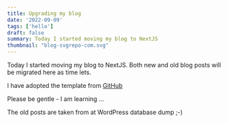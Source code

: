```yaml
---
title: Upgrading my blog
date: '2022-09-09'
tags: ['hello']
draft: false
summary: Today I started moving my blog to NextJS
thumbnail: "blog-svgrepo-com.svg"
---
```


Today I started moving my blog to NextJS. Both new and old blog posts will be migrated here as time lets.

I have adopted the template from [GitHub](https://tailwind-nextjs-starter-blog.vercel.app/)

Please be gentle - I am learning ...

The old posts are taken from at WordPress database dump ;-)